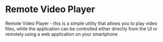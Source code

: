 # Remote Video Player
Remote Video Player - this is a simple utility that allows you to play video files, while the application can be controlled either directly from the UI or remotely using a web application on your smartphone
